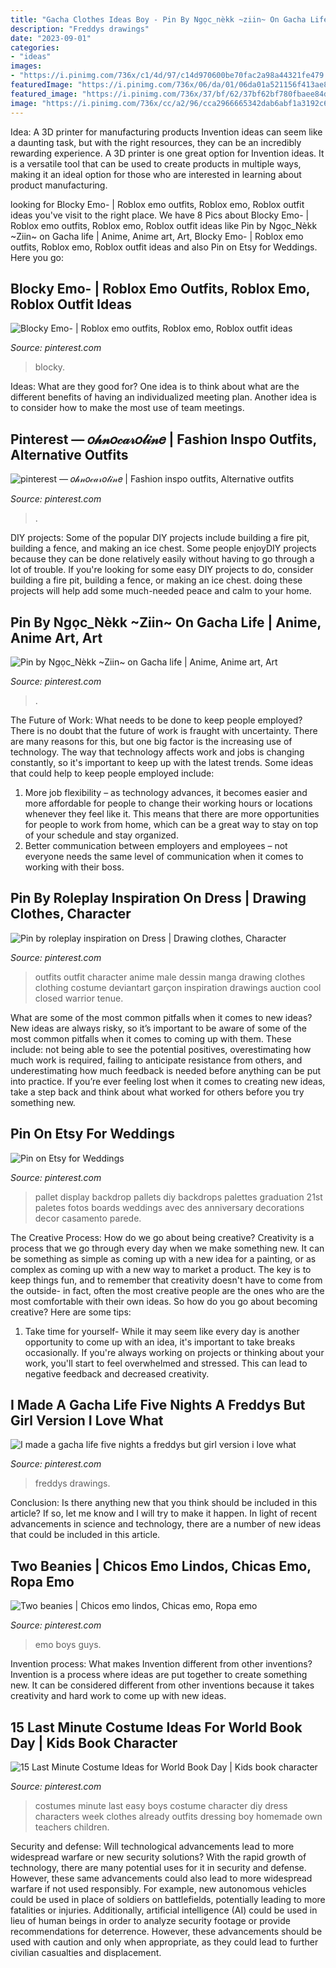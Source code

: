 ```yaml
---
title: "Gacha Clothes Ideas Boy - Pin By Ngọc_nèkk ~ziin~ On Gacha Life"
description: "Freddys drawings"
date: "2023-09-01"
categories:
- "ideas"
images:
- "https://i.pinimg.com/736x/c1/4d/97/c14d970600be70fac2a98a44321fe479.jpg"
featuredImage: "https://i.pinimg.com/736x/06/da/01/06da01a521156f413ae8a601a63d66f5.jpg"
featured_image: "https://i.pinimg.com/736x/37/bf/62/37bf62bf780fbaee84d08807042006c8.jpg"
image: "https://i.pinimg.com/736x/cc/a2/96/cca2966665342dab6abf1a3192c62b22.jpg"
---
```



Idea: A 3D printer for manufacturing products
Invention ideas can seem like a daunting task, but with the right resources, they can be an incredibly rewarding experience. A 3D printer is one great option for Invention ideas. It is a versatile tool that can be used to create products in multiple ways, making it an ideal option for those who are interested in learning about product manufacturing.

	

		
looking for Blocky Emo- | Roblox emo outfits, Roblox emo, Roblox outfit ideas you've visit to the right place. We have 8 Pics about Blocky Emo- | Roblox emo outfits, Roblox emo, Roblox outfit ideas like Pin by Ngọc_Nèkk ~Ziin~ on Gacha life | Anime, Anime art, Art, Blocky Emo- | Roblox emo outfits, Roblox emo, Roblox outfit ideas and also Pin on Etsy for Weddings. Here you go:
		
    
## Blocky Emo- | Roblox Emo Outfits, Roblox Emo, Roblox Outfit Ideas

<img loading=lazy src="https://i.pinimg.com/736x/37/bf/62/37bf62bf780fbaee84d08807042006c8.jpg" onerror="this.onerror=null;this.src='https://tse4.mm.bing.net/th?id=OIP.phEgSyGijq0KPEzOpDFQzwHaNO&amp;pid=15.1';" alt="Blocky Emo- | Roblox emo outfits, Roblox emo, Roblox outfit ideas">

_Source: pinterest.com_

>blocky. 

	

Ideas: What are they good for?
One idea is to think about what are the different benefits of having an individualized meeting plan. Another idea is to consider how to make the most use of team meetings.

    
## Pinterest — 𝑜𝒽𝓃𝑜𝒸𝒶𝓇𝑜𝓁𝒾𝓃𝑒 | Fashion Inspo Outfits, Alternative Outfits

<img loading=lazy src="https://i.pinimg.com/736x/b8/ef/e1/b8efe1a47187e6963bd00398fe30ca8e.jpg" onerror="this.onerror=null;this.src='https://tse1.mm.bing.net/th?id=OIP.LGjEkNf1doEOGK43vVp0agHaNb&amp;pid=15.1';" alt="pinterest — 𝑜𝒽𝓃𝑜𝒸𝒶𝓇𝑜𝓁𝒾𝓃𝑒 | Fashion inspo outfits, Alternative outfits">

_Source: pinterest.com_

>. 

	

DIY projects: Some of the popular DIY projects include building a fire pit, building a fence, and making an ice chest.
Some people enjoyDIY projects because they can be done relatively easily without having to go through a lot of trouble. If you're looking for some easy DIY projects to do, consider building a fire pit, building a fence, or making an ice chest. doing these projects will help add some much-needed peace and calm to your home.

    
## Pin By Ngọc_Nèkk ~Ziin~ On Gacha Life | Anime, Anime Art, Art

<img loading=lazy src="https://i.pinimg.com/736x/cc/a2/96/cca2966665342dab6abf1a3192c62b22.jpg" onerror="this.onerror=null;this.src='https://tse2.mm.bing.net/th?id=OIP.cRM2kf_tn1ClmWjaSc8ZPgHaJ5&amp;pid=15.1';" alt="Pin by Ngọc_Nèkk ~Ziin~ on Gacha life | Anime, Anime art, Art">

_Source: pinterest.com_

>. 

	

The Future of Work: What needs to be done to keep people employed?
There is no doubt that the future of work is fraught with uncertainty. There are many reasons for this, but one big factor is the increasing use of technology. The way that technology affects work and jobs is changing constantly, so it's important to keep up with the latest trends. Some ideas that could help to keep people employed include: 
1) More job flexibility – as technology advances, it becomes easier and more affordable for people to change their working hours or locations whenever they feel like it. This means that there are more opportunities for people to work from home, which can be a great way to stay on top of your schedule and stay organized. 
2) Better communication between employers and employees – not everyone needs the same level of communication when it comes to working with their boss.

    
## Pin By Roleplay Inspiration On Dress | Drawing Clothes, Character

<img loading=lazy src="https://i.pinimg.com/736x/06/da/01/06da01a521156f413ae8a601a63d66f5.jpg" onerror="this.onerror=null;this.src='https://tse2.mm.bing.net/th?id=OIP.XAmL8xjgoIoJxbwchoIJXQHaQT&amp;pid=15.1';" alt="Pin by roleplay inspiration on Dress | Drawing clothes, Character">

_Source: pinterest.com_

>outfits outfit character anime male dessin manga drawing clothes clothing costume deviantart garçon inspiration drawings auction cool closed warrior tenue. 

	

What are some of the most common pitfalls when it comes to new ideas?
New ideas are always risky, so it’s important to be aware of some of the most common pitfalls when it comes to coming up with them. These include: not being able to see the potential positives, overestimating how much work is required, failing to anticipate resistance from others, and underestimating how much feedback is needed before anything can be put into practice. If you’re ever feeling lost when it comes to creating new ideas, take a step back and think about what worked for others before you try something new.

    
## Pin On Etsy For Weddings

<img loading=lazy src="https://i.pinimg.com/736x/c1/4d/97/c14d970600be70fac2a98a44321fe479.jpg" onerror="this.onerror=null;this.src='https://tse4.mm.bing.net/th?id=OIP.sYT4WednT0Dm8nt7-oMTagHaLH&amp;pid=15.1';" alt="Pin on Etsy for Weddings">

_Source: pinterest.com_

>pallet display backdrop pallets diy backdrops palettes graduation 21st paletes fotos boards weddings avec des anniversary decorations decor casamento parede. 

	

The Creative Process: How do we go about being creative?
Creativity is a process that we go through every day when we make something new. It can be something as simple as coming up with a new idea for a painting, or as complex as coming up with a new way to market a product. The key is to keep things fun, and to remember that creativity doesn't have to come from the outside- in fact, often the most creative people are the ones who are the most comfortable with their own ideas. So how do you go about becoming creative? Here are some tips: 
1) Take time for yourself- While it may seem like every day is another opportunity to come up with an idea, it's important to take breaks occasionally. If you're always working on projects or thinking about your work, you'll start to feel overwhelmed and stressed. This can lead to negative feedback and decreased creativity.

    
## I Made A Gacha Life Five Nights A Freddys But Girl Version I Love What

<img loading=lazy src="https://i.pinimg.com/736x/c2/8b/85/c28b858561107b0c25abe2a24b187524.jpg" onerror="this.onerror=null;this.src='https://tse3.mm.bing.net/th?id=OIP.EX4h0cw6f3j1Ds6zLfHYEgHaEK&amp;pid=15.1';" alt="I made a gacha life five nights a freddys but girl version i love what">

_Source: pinterest.com_

>freddys drawings. 

	

Conclusion: Is there anything new that you think should be included in this article? If so, let me know and I will try to make it happen.
In light of recent advancements in science and technology, there are a number of new ideas that could be included in this article.

    
## Two Beanies | Chicos Emo Lindos, Chicas Emo, Ropa Emo

<img loading=lazy src="https://i.pinimg.com/736x/6e/b3/a2/6eb3a2a3d7a30bfa4534061c6022a12f--hot-emo-guys-cute-emo-boys.jpg" onerror="this.onerror=null;this.src='https://tse4.mm.bing.net/th?id=OIP.PF6PJZctvpGATOSp164J2gHaLF&amp;pid=15.1';" alt="Two beanies | Chicos emo lindos, Chicas emo, Ropa emo">

_Source: pinterest.com_

>emo boys guys. 

	

Invention process: What makes Invention different from other inventions?
Invention is a process where ideas are put together to create something new. It can be considered different from other inventions because it takes creativity and hard work to come up with new ideas.

    
## 15 Last Minute Costume Ideas For World Book Day | Kids Book Character

<img loading=lazy src="https://i.pinimg.com/736x/17/88/92/178892bdce1c134548beb26b348df054--easy-last-minute-costumes-costumes-for-boys.jpg" onerror="this.onerror=null;this.src='https://tse1.mm.bing.net/th?id=OIP._gxW_AF0PE2TdifvqSLUQQHaLG&amp;pid=15.1';" alt="15 Last Minute Costume Ideas for World Book Day | Kids book character">

_Source: pinterest.com_

>costumes minute last easy boys costume character diy dress characters week clothes already outfits dressing boy homemade own teachers children. 

	

Security and defense: Will technological advancements lead to more widespread warfare or new security solutions?
With the rapid growth of technology, there are many potential uses for it in security and defense. However, these same advancements could also lead to more widespread warfare if not used responsibly. For example, new autonomous vehicles could be used in place of soldiers on battlefields, potentially leading to more fatalities or injuries. Additionally, artificial intelligence (AI) could be used in lieu of human beings in order to analyze security footage or provide recommendations for deterrence. However, these advancements should be used with caution and only when appropriate, as they could lead to further civilian casualties and displacement.

